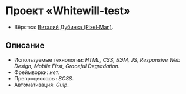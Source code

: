 # Проект «Whitewill-test»

* Вёрстка: [Виталий Дубинка (Pixel-Man)](https://github.com/Pixel-Man).

## Описание

* Используемые технологии: _HTML, CSS, БЭМ, JS, Responsive Web Design, Mobile First, Graceful Degradation_.
* Фреймворки: _нет_.
* Препроцессоры: _SCSS_.
* Автоматизация: _Gulp_.


